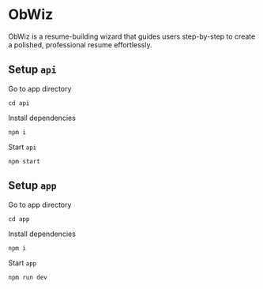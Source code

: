 # ObWiz

ObWiz is a resume-building wizard that guides users step-by-step to create a polished, professional resume effortlessly.

## Setup `api`

Go to app directory

```
cd api
```

Install dependencies

```
npm i
```

Start `api`

```
npm start
```

## Setup `app`

Go to app directory

```
cd app
```

Install dependencies

```
npm i
```

Start `app`

```
npm run dev
```
